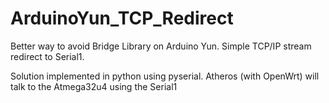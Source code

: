 # ArduinoYun_TCP_Redirect
Better way to avoid Bridge Library on Arduino Yun. 
Simple TCP/IP stream redirect to Serial1. 

Solution implemented in python using pyserial.
Atheros (with OpenWrt) will talk to the Atmega32u4 using the Serial1


